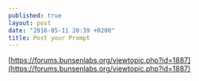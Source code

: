 ```yaml
---
published: true
layout: post
date: "2016-05-11 20:39 +0200"
title: Post your Prompt
---
```

[https://forums.bunsenlabs.org/viewtopic.php?id=1887](https://forums.bunsenlabs.org/viewtopic.php?id=1887)


